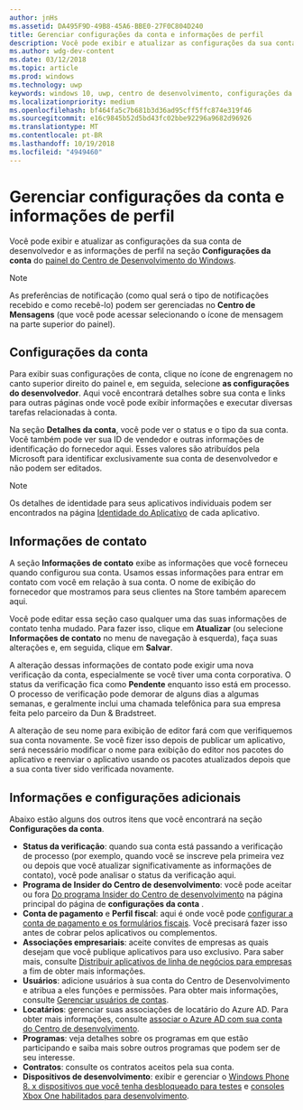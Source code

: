 ```yaml
---
author: jnHs
ms.assetid: DA495F9D-49B8-45A6-BBE0-27F0C804D240
title: Gerenciar configurações da conta e informações de perfil
description: Você pode exibir e atualizar as configurações da sua conta de desenvolvedor e as informações de perfil na seção Configurações da conta do painel unificado do Centro de Desenvolvimento do Windows.
ms.author: wdg-dev-content
ms.date: 03/12/2018
ms.topic: article
ms.prod: windows
ms.technology: uwp
keywords: windows 10, uwp, centro de desenvolvimento, configurações da conta, perfil, perfil da conta, conta de desenvolvedor, configurações da conta de desenvolvedor
ms.localizationpriority: medium
ms.openlocfilehash: bf464fa5c7b681b3d36ad95cff5ffc874e319f46
ms.sourcegitcommit: e16c9845b52d5bd43fc02bbe92296a9682d96926
ms.translationtype: MT
ms.contentlocale: pt-BR
ms.lasthandoff: 10/19/2018
ms.locfileid: "4949460"
---
```

# <a name="manage-account-settings-and-profile-info"></a>Gerenciar configurações da conta e informações de perfil

Você pode exibir e atualizar as configurações da sua conta de desenvolvedor e as informações de perfil na seção **Configurações da conta** do [painel do Centro de Desenvolvimento do Windows](using-the-windows-dev-center-dashboard.md). 

> [!NOTE]
> As preferências de notificação (como qual será o tipo de notificações recebido e como recebê-lo) podem ser gerenciadas no **Centro de Mensagens** (que você pode acessar selecionando o ícone de mensagem na parte superior do painel).

## <a name="account-settings"></a>Configurações da conta

Para exibir suas configurações de conta, clique no ícone de engrenagem no canto superior direito do painel e, em seguida, selecione **as configurações do desenvolvedor**. Aqui você encontrará detalhes sobre sua conta e links para outras páginas onde você pode exibir informações e executar diversas tarefas relacionadas à conta.

Na seção **Detalhes da conta**, você pode ver o status e o tipo da sua conta. Você também pode ver sua ID de vendedor e outras informações de identificação do fornecedor aqui. Esses valores são atribuídos pela Microsoft para identificar exclusivamente sua conta de desenvolvedor e não podem ser editados.

> [!NOTE]
> Os detalhes de identidade para seus aplicativos individuais podem ser encontrados na página [Identidade do Aplicativo](view-app-identity-details.md) de cada aplicativo.

## <a name="contact-info"></a>Informações de contato

A seção **Informações de contato** exibe as informações que você forneceu quando configurou sua conta. Usamos essas informações para entrar em contato com você em relação à sua conta. O nome de exibição do fornecedor que mostramos para seus clientes na Store também aparecem aqui.

Você pode editar essa seção caso qualquer uma das suas informações de contato tenha mudado. Para fazer isso, clique em **Atualizar** (ou selecione **Informações de contato** no menu de navegação à esquerda), faça suas alterações e, em seguida, clique em **Salvar**.

A alteração dessas informações de contato pode exigir uma nova verificação da conta, especialmente se você tiver uma conta corporativa. O status da verificação fica como **Pendente** enquanto isso está em processo. O processo de verificação pode demorar de alguns dias a algumas semanas, e geralmente inclui uma chamada telefônica para sua empresa feita pelo parceiro da Dun & Bradstreet.

A alteração de seu nome para exibição de editor fará com que verifiquemos sua conta novamente. Se você fizer isso depois de publicar um aplicativo, será necessário modificar o nome para exibição do editor nos pacotes do aplicativo e reenviar o aplicativo usando os pacotes atualizados depois que a sua conta tiver sido verificada novamente.


## <a name="additional-settings-and-info"></a>Informações e configurações adicionais

Abaixo estão alguns dos outros itens que você encontrará na seção **Configurações da conta**.

- **Status da verificação**: quando sua conta está passando a verificação de processo (por exemplo, quando você se inscreve pela primeira vez ou depois que você atualizar significativamente as informações de contato), você pode analisar o status da verificação aqui.
- **Programa de Insider do Centro de desenvolvimento**: você pode aceitar ou fora [Do programa Insider do Centro de desenvolvimento](dev-center-insider-program.md) na página principal do página de **configurações da conta** .
- **Conta de pagamento** e **Perfil fiscal**: aqui é onde você pode [configurar a conta de pagamento e os formulários fiscais](setting-up-your-payout-account-and-tax-forms.md). Você precisará fazer isso antes de cobrar pelos aplicativos ou complementos.
- **Associações empresariais**: aceite convites de empresas as quais desejam que você publique aplicativos para uso exclusivo. Para saber mais, consulte [Distribuir aplicativos de linha de negócios para empresas](distribute-lob-apps-to-enterprises.md) a fim de obter mais informações.
- **Usuários**: adicione usuários à sua conta do Centro de Desenvolvimento e atribua a eles funções e permissões. Para obter mais informações, consulte [Gerenciar usuários de contas](manage-account-users.md).
- **Locatários**: gerenciar suas associações de locatário do Azure AD. Para obter mais informações, consulte [associar o Azure AD com sua conta do Centro de desenvolvimento](associate-azure-ad-with-dev-center.md).
- **Programas**: veja detalhes sobre os programas em que estão participando e saiba mais sobre outros programas que podem ser de seu interesse.
- **Contratos**: consulte os contratos aceitos pela sua conta.
- **Dispositivos de desenvolvimento**: exibir e gerenciar o [Windows Phone 8. x dispositivos que você tenha desbloqueado para testes](http://go.microsoft.com/fwlink/p/?LinkId=533897) e [consoles Xbox One habilitados para desenvolvimento](../xbox-apps/devkit-activation.md). 


